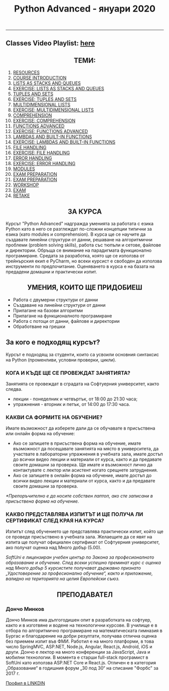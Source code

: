 <h1 align="center">Python Advanced - януари 2020</h1>
    <br>

<hr>
<h2>Classes Video Playlist: <a href="https://www.youtube.com/playlist?list=PLdu5EMqCM5n_VJYA0vOGaaFmuucMciBtQ">here</a></h2>
    
<h2 align="center">ТЕМИ:</h2>
<ol>
    <li><a href="https://softuni.bg/trainings/2496/python-advanced-january-2020#lesson-13120">RESOURCES</a></li>
    <li><a href="https://softuni.bg/trainings/2496/python-advanced-january-2020#lesson-14219">COURSE INTRODUCTION</a></li>
    <li><a href="https://softuni.bg/trainings/2496/python-advanced-january-2020#lesson-14220">LISTS AS STACKS AND QUEUES</a></li>
    <li><a href="https://softuni.bg/trainings/2496/python-advanced-january-2020#lesson-14221">EXERCISE: LISTS AS STACKS AND QUEUES</a></li>
    <li><a href="https://softuni.bg/trainings/2496/python-advanced-january-2020#lesson-14222">TUPLES AND SETS</a></li>
    <li><a href="https://softuni.bg/trainings/2496/python-advanced-january-2020#lesson-14223">EXERCISE: TUPLES AND SETS</a></li>
    <li><a href="https://softuni.bg/trainings/2496/python-advanced-january-2020#lesson-14224">MULTIDIMENSIONAL LISTS</a></li>
    <li><a href="https://softuni.bg/trainings/2496/python-advanced-january-2020#lesson-14225">EXERCISE: MULTIDIMENSIONAL LISTS</a></li>
    <li><a href="https://softuni.bg/trainings/2496/python-advanced-january-2020#lesson-14226">COMPREHENSION</a></li>
    <li><a href="https://softuni.bg/trainings/2496/python-advanced-january-2020#lesson-14227">EXERCISE: COMPREHENSION</a></li>
    <li><a href="https://softuni.bg/trainings/2496/python-advanced-january-2020#lesson-14228">FUNCTIONS ADVANCED</a></li>
    <li><a href="https://softuni.bg/trainings/2496/python-advanced-january-2020#lesson-14229">EXERCISE: FUNCTIONS ADVANCED</a></li>
    <li><a href="https://softuni.bg/trainings/2496/python-advanced-january-2020#lesson-14230">LAMBDAS AND BUILT-IN FUNCTIONS</a></li>
    <li><a href="https://softuni.bg/trainings/2496/python-advanced-january-2020#lesson-14231">EXERCISE: LAMBDAS AND BUILT-IN FUNCTIONS</a></li>
    <li><a href="https://softuni.bg/trainings/2496/python-advanced-january-2020#lesson-14232">FILE HANDLING</a></li>
    <li><a href="https://softuni.bg/trainings/2496/python-advanced-january-2020#lesson-14233">EXERCISE: FILE HANDLING</a></li>
    <li><a href="https://softuni.bg/trainings/2496/python-advanced-january-2020#lesson-14234">ERROR HANDLING</a></li>
    <li><a href="https://softuni.bg/trainings/2496/python-advanced-january-2020#lesson-14235">EXERCISE: ERROR HANDLING</a></li>
    <li><a href="https://softuni.bg/trainings/2496/python-advanced-january-2020#lesson-14236">MODULES</a></li>
    <li><a href="https://softuni.bg/trainings/2496/python-advanced-january-2020#lesson-14238">EXAM PREPARATION</a></li>
    <li><a href="https://softuni.bg/trainings/2496/python-advanced-january-2020#lesson-14239">EXAM PREPARATION</a></li>
    <li><a href="https://softuni.bg/trainings/2496/python-advanced-january-2020#lesson-14240">WORKSHOP</a></li>
    <li><a href="https://softuni.bg/trainings/2496/python-advanced-january-2020#lesson-14241">EXAM</a></li>
    <li><a href="https://softuni.bg/trainings/2496/python-advanced-january-2020#lesson-14242">RETAKE</a></li>
</ol>

<h2 align="center">ЗА КУРСА</h2>
    <p>
        Курсът "Python Advanced" надгражда уменията за работата с езика Python като в него се разглеждат по-сложни концепции типични за езика (като modules и comprehension). В курса ще се научите да създавате линейни структури от данни, решаване на алгоритмични проблеми (problem solving skills), работа със тюпъли и сетове, файлове и директории. Обръща се внимание на парадигмата функционално програмиране. Средата за разработка, която ще се използва от трейнърския екип е PyCharm, но всеки курсист е свободен да използва инструменти по предпочитание. Оценяването в курса е на базата на предадени домашни и практически изпит.
    </p>

<h2 align="center">УМЕНИЯ, КОИТО ЩЕ ПРИДОБИЕШ</h2>
    <ul>
        <li>Работа с двумерни структури от данни</li>
        <li>Създаване на линейни структури от данни</li>
        <li>Прилагане на базови алгоритми</li>
        <li>Прилагане на функционалното програмиране</li>
        <li>Работа с потоци от данни, файлове и директории</li>
        <li>Обработване на грешки</li>
    </ul>

<h2>За кого е подходящ курсът?</h2>
    <p>Курсът е подходящ за студенти, които са усвоили основния синтаксис на Python (променливи, условни проверки, цикли).</p>

<h3>КОГА И КЪДЕ ЩЕ СЕ ПРОВЕЖДАТ ЗАНЯТИЯТА?</h3>
    <p>Занятията се провеждат в сградата на Софтуерния университет, както следва.</p>
    <ul>
        <li>лекции - понеделник и четвъртък, от 18:00 до 21:30 часа;</li>
        <li>упражнения - вторник и петък, от 14:00 до 17:30 часа.</li>
    </ul>

<h3>КАКВИ СА ФОРМИТЕ НА ОБУЧЕНИЕ?</h3>
    <p>Имате възможност да изберете дали да се обучавате в присъствена или онлайн форма на обучение:</p>
    <ul>
        <li>Ако се запишете в присъствена форма на обучение, имате възможност да посещавате занятията на място в университета,  да участвате в лабораторни упражнения в учебната зала, имате достъп до всички видео лекции и материали от курса, както и да предавате своите домашни за проверка. Ще имате и възможност лично да контактувате с лектор или асистент когато срещнете затруднения.</li>
        <li>Ако се запишете в онлайн форма на обучение, имате достъп до всички видео лекции и материали от курса, както и да предавате своите домашни за проверка.</li>
    </ul>
    <p><i>*Препоръчително е да носите собствен лаптоп, ако сте записани в присъствена форма на обучение.</i></p>

<h3>КАКВО ПРЕДСТАВЛЯВА ИЗПИТЪТ И ЩЕ ПОЛУЧА ЛИ СЕРТИФИКАТ СЛЕД КРАЯ НА КУРСА?</h3>
    <p>Изпитът след обучението ще представлява практически изпит, който ще се проведе присъствено в учебната зала. Желаещите да се явят на изпита ще получат официален сертификат от Софтуерния университет, ако получат оценка над Много добър (5.00).</p>


<p><i>SoftUni е лицензиран учебен център по Закона за професионалното образование и обучение. След всеки успешно преминат курс с оценка над Много добър 5 курсистите получават държавно признато „Удостоверение за професионално обучение“, както и приложение, валидно на територията на целия Европейски съюз.</i></p>
    
<h2 align="center">ПРЕПОДАВАТЕЛ</h2>
    <h3>Дончо Минков</h3>
    <p>Дончо Минков има дългогодишен опит в разработката на софтуер, както и в изготвяне и водене на технологични курсове. В училище е в отбора по алгоритмично програмиране на математическата гимназия в Бургас и благодарение на добри резултати, получава отлична оценка без приемем изпит във ФМИ. Работил е на много платформи, в това число SpringMVC, ASP.NET, Node.js, Angular, React.js, Android, iOS и други. Дончо е лектор на много конференции за JavaScript, Java и мобилни технологии. В момента е старши full-stack програмист в SoftUni като използва ASP.NET Core и React.js. Отличен е в категория „Образование“ в годишния форум „30 под 30“ на списание "Форбс" за 2017 г.</p>
    
<a href="https://www.linkedin.com/authwall?trk=gf&trkInfo=AQFcc89MwY02UQAAAW9sAUB447S_ApMzxSESXPrIw2eif0KV6XBu_zMCusZnB77B5mK4NJ6UPjy-a_MrtTM5ibcqyZxcK2ZpHt1Hi2NB9phD9KlL2i_O_5jvqJbZ-QT4YSR2YTg=&originalReferer=&sessionRedirect=https%3A%2F%2Fwww.linkedin.com%2Fin%2Fdonchominkov">Профил в LINKDIN</a>


    
    
    
